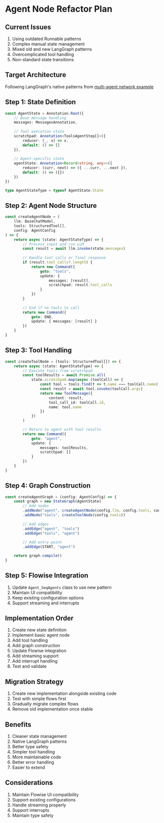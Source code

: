 # Agent Node Refactor Plan

## Current Issues
1. Using outdated Runnable patterns
2. Complex manual state management
3. Mixed old and new LangGraph patterns
4. Overcomplicated tool handling
5. Non-standard state transitions

## Target Architecture
Following LangGraph's native patterns from [multi-agent network example](https://langchain-ai.github.io/langgraphjs/how-tos/multi-agent-network/#travel-recommendations-example)

## Step 1: State Definition
```typescript
const AgentState = Annotation.Root({
    // Base message handling
    messages: MessagesAnnotation,
    
    // Tool execution state
    scratchpad: Annotation<ToolsAgentStep[]>({
        reducer: (_, x) => x,
        default: () => []
    }),
    
    // Agent-specific state
    agentState: Annotation<Record<string, any>>({
        reducer: (curr, next) => ({ ...curr, ...next }),
        default: () => ({})
    })
})

type AgentStateType = typeof AgentState.State
```

## Step 2: Agent Node Structure
```typescript
const createAgentNode = (
    llm: BaseChatModel,
    tools: StructuredTool[],
    config: AgentConfig
) => {
    return async (state: AgentStateType) => {
        // Process input and run LLM
        const result = await llm.invoke(state.messages)
        
        // Handle tool calls or final response
        if (result.tool_calls?.length) {
            return new Command({
                goto: "tools",
                update: { 
                    messages: [result],
                    scratchpad: result.tool_calls
                }
            })
        }
        
        // End if no tools to call
        return new Command({
            goto: END,
            update: { messages: [result] }
        })
    }
}
```

## Step 3: Tool Handling
```typescript
const createToolNode = (tools: StructuredTool[]) => {
    return async (state: AgentStateType) => {
        // Execute tools from scratchpad
        const toolResults = await Promise.all(
            state.scratchpad.map(async (toolCall) => {
                const tool = tools.find(t => t.name === toolCall.name)
                const result = await tool.invoke(toolCall.args)
                return new ToolMessage({
                    content: result,
                    tool_call_id: toolCall.id,
                    name: tool.name
                })
            })
        )

        // Return to agent with tool results
        return new Command({
            goto: "agent",
            update: { 
                messages: toolResults,
                scratchpad: []
            }
        })
    }
}
```

## Step 4: Graph Construction
```typescript
const createAgentGraph = (config: AgentConfig) => {
    const graph = new StateGraph(AgentState)
        // Add nodes
        .addNode("agent", createAgentNode(config.llm, config.tools, config))
        .addNode("tools", createToolNode(config.tools))
        
        // Add edges
        .addEdge("agent", "tools")
        .addEdge("tools", "agent")
        
        // Add entry point
        .addEdge(START, "agent")

    return graph.compile()
}
```

## Step 5: Flowise Integration
1. Update `Agent_SeqAgents` class to use new pattern
2. Maintain UI compatibility
3. Keep existing configuration options
4. Support streaming and interrupts

## Implementation Order
1. Create new state definition
2. Implement basic agent node
3. Add tool handling
4. Add graph construction
5. Update Flowise integration
6. Add streaming support
7. Add interrupt handling
8. Test and validate

## Migration Strategy
1. Create new implementation alongside existing code
2. Test with simple flows first
3. Gradually migrate complex flows
4. Remove old implementation once stable

## Benefits
1. Cleaner state management
2. Native LangGraph patterns
3. Better type safety
4. Simpler tool handling
5. More maintainable code
6. Better error handling
7. Easier to extend

## Considerations
1. Maintain Flowise UI compatibility
2. Support existing configurations
3. Handle streaming properly
4. Support interrupts
5. Maintain type safety
